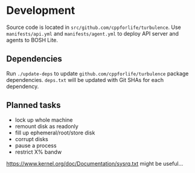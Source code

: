 # Development

Source code is located in `src/github.com/cppforlife/turbulence`. Use `manifests/api.yml` and `manifests/agent.yml` to deploy API server and agents to BOSH Lite.

## Dependencies

Run `./update-deps` to update `github.com/cppforlife/turbulence` package dependencies. `deps.txt` will be updated with Git SHAs for each dependency.

## Planned tasks

- lock up whole machine
- remount disk as readonly
- fill up ephemeral/root/store disk
- corrupt disks
- pause a process
- restrict X% bandw

https://www.kernel.org/doc/Documentation/sysrq.txt might be useful...
